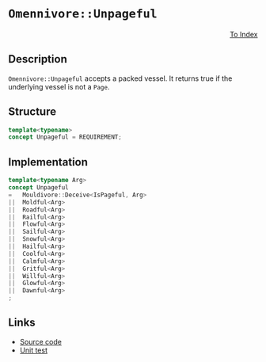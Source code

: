 <!-- Copyright 2024 Feng Mofan
SPDX-License-Identifier: Apache-2.0 -->

# `Omennivore::Unpageful`

<p style='text-align: right;'><a href="../../concepts.md#omennivore-unpageful">To Index</a></p>

## Description

`Omennivore::Unpageful` accepts a packed vessel.
It returns true if the underlying vessel is not a `Page`.

## Structure

```C++
template<typename>
concept Unpageful = REQUIREMENT;
```

## Implementation

```C++
template<typename Arg>
concept Unpageful
=   Mouldivore::Deceive<IsPageful, Arg>
||  Moldful<Arg>
||  Roadful<Arg>
||  Railful<Arg>
||  Flowful<Arg>
||  Sailful<Arg>
||  Snowful<Arg>
||  Hailful<Arg>
||  Coolful<Arg>
||  Calmful<Arg>
||  Gritful<Arg>
||  Willful<Arg>
||  Glowful<Arg>
||  Dawnful<Arg>
;
```

## Links

- [Source code](../../../../conceptrodon/omennivore/concepts/unpageful.hpp)
- [Unit test](../../../../tests/unit/concepts/omennivore/unpageful.test.hpp)
